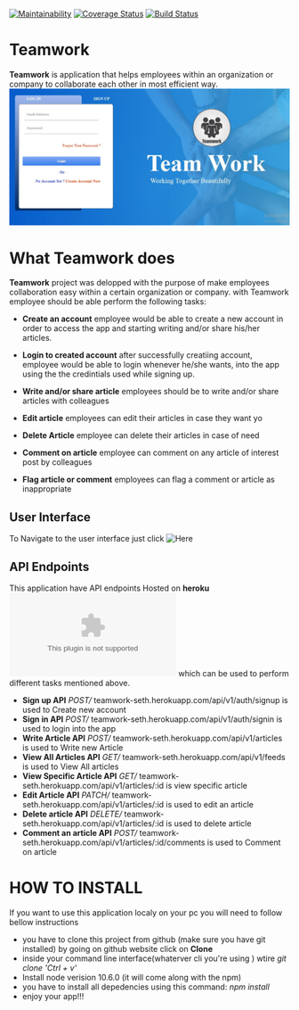 [![Maintainability](https://api.codeclimate.com/v1/badges/f231d346e1db5943d727/maintainability)](https://codeclimate.com/github/Sevenpros/Teamwork/maintainability)
[![Coverage Status](https://coveralls.io/repos/github/Sevenpros/Teamwork/badge.svg)](https://coveralls.io/github/Sevenpros/Teamwork)
[![Build Status](https://travis-ci.org/Sevenpros/Teamwork.svg?branch=develop)](https://travis-ci.org/Sevenpros/Teamwork)<br/>
# Teamwork

**Teamwork** is application that helps employees within an organization or company to collaborate each other in most efficient way. 
![Screen (01)](https://github.com/Sevenpros/Teamwork/blob/develop/ui/images/landpage.JPG)


# What Teamwork does
**Teamwork** project was delopped with the purpose of make employees collaboration easy within a certain organization or company. 
with Teamwork employee should be able perform the following tasks:
*  **Create an account**
employee would be able to create a new account in order to access the app 
and starting writing and/or share his/her articles.
* **Login to created account**
after successfully creatiing account, employee would be able to login whenever he/she wants, into the app
using the the credintials used while signing up.
* **Write and/or share article**
employees should be to write and/or share articles with colleagues
* **Edit article**
employees can edit their articles in case they want yo
* **Delete Article** 
employee can delete their articles in case of need
* **Comment on article**
employee can comment on any article of interest post by colleagues

* **Flag article or comment**
employees can flag a comment or article as inappropriate
## User Interface 
To Navigate to the user interface just click ![Here](https://sevenpros.github.io/Teamwork/ui/html/)

## API Endpoints
This application have API endpoints Hosted on **heroku** ![Teamwork](teamwork-seth.herokuapp.com) which can be used to perform different tasks mentioned above.
* **Sign up API**
*POST/* teamwork-seth.herokuapp.com/api/v1/auth/signup is used to Create new account
* **Sign in API**
*POST/* teamwork-seth.herokuapp.com/api/v1/auth/signin is used to login into the app
* **Write Article API**
*POST/* teamwork-seth.herokuapp.com/api/v1/articles is used to Write new Article
* **View All Articles API**
*GET/* teamwork-seth.herokuapp.com/api/v1/feeds is used to View All articles
* **View Specific Article API**
*GET/* teamwork-seth.herokuapp.com/api/v1/articles/:id is view specific article
* **Edit Article API**
*PATCH/* teamwork-seth.herokuapp.com/api/v1/articles/:id is used to edit an article
* **Delete article API**
*DELETE/* teamwork-seth.herokuapp.com/api/v1/articles/:id is used to delete article
* **Comment an article API**
*POST/* teamwork-seth.herokuapp.com/api/v1/articles/:id/comments is used to Comment on article

# HOW TO INSTALL
If you want to use this application localy on your pc you will need to follow bellow instructions
* you have to clone this project from github (make sure you have git installed)
by going on github website click on **Clone**
* inside your command line interface(whaterver cli you're using ) wtire _git clone 'Ctrl + v'_ 
* Install node verision 10.6.0 (it will come along with the npm)
* you have to install all depedencies using this command: _npm install_
* enjoy your app!!!

